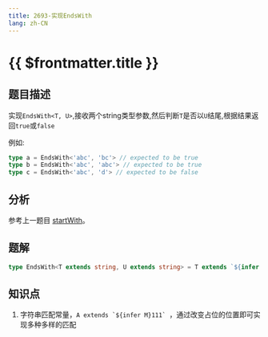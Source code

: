```yaml
---
title: 2693-实现EndsWith
lang: zh-CN
---
```


# {{ $frontmatter.title }}

## 题目描述

实现`EndsWith<T, U>`,接收两个string类型参数,然后判断`T`是否以`U`结尾,根据结果返回`true`或`false`

例如:

```typescript
type a = EndsWith<'abc', 'bc'> // expected to be true
type b = EndsWith<'abc', 'abc'> // expected to be true
type c = EndsWith<'abc', 'd'> // expected to be false
```

## 分析

参考上一题目 [startWith](/medium/2688-实现StartWith.md)。

## 题解

```ts
type EndsWith<T extends string, U extends string> = T extends `${infer F}${U}` ? true : false;
```

## 知识点

1. 字符串匹配常量，```A extends `${infer M}111` ```，通过改变占位的位置即可实现多种多样的匹配